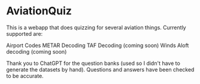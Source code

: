 # AviationQuiz
 
This is a webapp that does quizzing for several aviation things. Currently supported are:

Airport Codes
METAR Decoding
TAF Decoding (coming soon)
Winds Aloft decoding (coming soon)

Thank you to ChatGPT for the question banks (used so I didn't have to generate the datasets by hand). Questions and answers have been checked to be accurate.
